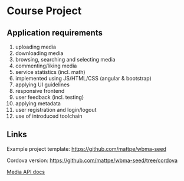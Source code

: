 # Course Project

## Application requirements

1. uploading media
2. downloading media
3. browsing, searching and selecting media
4. commenting/liking media
5. service statistics (incl. math)
6. implemented using JS/HTML/CSS (angular & bootstrap)
7. applying UI guidelines
8. responsive frontend
9. user feedback (incl. testing)
10. applying metadata
11. user registration and login/logout
12. use of introduced toolchain

## Links

Example project template: https://github.com/mattpe/wbma-seed

Cordova version: https://github.com/mattpe/wbma-seed/tree/cordova

[Media API docs](w3-media-api.md)
